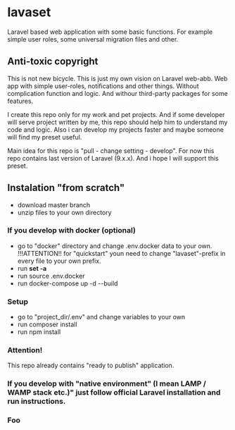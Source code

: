 # lavaset
Laravel based web application with some basic functions. For example simple user roles, some universal migration files and other.

## Anti-toxic copyright

This is not new bicycle. This is just my own vision on Laravel web-abb. Web app with simple user-roles, notifications 
and other things. Without complication function and logic. And withour third-party packages for some features.

I create this repo only for my work and pet projects. And if some developer will serve project written by me, this repo 
should help him to understand my code and logic. Also i can develop my projects faster and maybe someone will find my preset useful.

Main idea for this repo is "pull - change setting - develop". For now this repo contains last version of Laravel (9.x.x). And i hope
I will support this preset.

## Instalation "from scratch"
 - download master branch
 - unzip files to your own directory

### If you develop with docker (optional)
 - go to "docker" directory and change .env.docker data to your own. !!!ATTENTION!! for "quickstart" youn need to
change "lavaset"-prefix in every file to your own prefix.
 - run **set -a**
 - run source .env.docker
 - run docker-compose up -d --build

### Setup
 - go to "project_dir/.env" and change variables to your own
 - run composer install
 - run npm install
 





### Attention!
This repo already contains "ready to publish" application. 

### If you develop with "native environment" (I mean LAMP / WAMP stack etc.)" just follow official Laravel installation and run instructions.


### Foo
